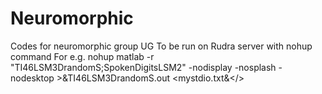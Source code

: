 # Neuromorphic
Codes for neuromorphic group UG
To be run on Rudra server with nohup command 
For e.g.  </blue>nohup matlab -r "TI46LSM3DrandomS;SpokenDigitsLSM2"  -nodisplay -nosplash  -nodesktop >&TI46LSM3DrandomS.out <mystdio.txt&</>
